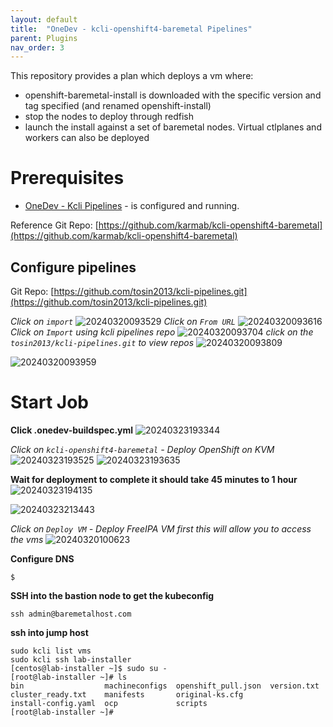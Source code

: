 ```yaml
---
layout: default
title:  "OneDev - kcli-openshift4-baremetal Pipelines"
parent: Plugins
nav_order: 3
---
```


This repository provides a plan which deploys a vm where:

* openshift-baremetal-install is downloaded with the specific version and tag specified (and renamed openshift-install)
* stop the nodes to deploy through redfish
* launch the install against a set of baremetal nodes. Virtual ctlplanes and workers can also be deployed


# Prerequisites
* [OneDev - Kcli Pipelines](../plugins/onedev-kcli-pipelines.html)  - is configured and running.
  
Reference Git Repo: [https://github.com/karmab/kcli-openshift4-baremetal](https://github.com/karmab/kcli-openshift4-baremetal)

## Configure pipelines
Git Repo: [https://github.com/tosin2013/kcli-pipelines.git](https://github.com/tosin2013/kcli-pipelines.git)

*Click on `import`*
![20240320093529](https://i.imgur.com/1b3zrpr.png)
*Click on `From URL`*
![20240320093616](https://i.imgur.com/pwPpEx0.png)
*Click on `Import` using kcli pipelines repo*
![20240320093704](https://i.imgur.com/EZTDdm5.png)
*click on the `tosin2013/kcli-pipelines.git` to view repos*
![20240320093809](https://i.imgur.com/MgdGkEN.png)

![20240320093959](https://i.imgur.com/pVvwaTR.png)

# Start Job 
**Click .onedev-buildspec.yml**
![20240323193344](https://i.imgur.com/mi3udC6.png)

*Click on `kcli-openshift4-baremetal` - Deploy OpenShift on KVM*
![20240323193525](https://i.imgur.com/ZmyBOo6.png)
![20240323193635](https://i.imgur.com/qOR2ZO9.png)

**Wait for deployment to complete it should take 45 minutes to 1 hour**
![20240323194135](https://i.imgur.com/dsLFUqO.png)

![20240323213443](https://i.imgur.com/NnqvNFx.png)


*Click on `Deploy VM` - Deploy FreeIPA VM first this will allow you to access the vms*
![20240320100623](https://i.imgur.com/kigo2L3.png)

**Configure DNS**
```
$ 
```

**SSH into the bastion node to get the kubeconfig**
```
ssh admin@baremetalhost.com
```

**ssh into jump host**
```
sudo kcli list vms
sudo kcli ssh lab-installer
[centos@lab-installer ~]$ sudo su -
[root@lab-installer ~]# ls
bin                  machineconfigs  openshift_pull.json  version.txt
cluster_ready.txt    manifests       original-ks.cfg
install-config.yaml  ocp             scripts
[root@lab-installer ~]#
```


